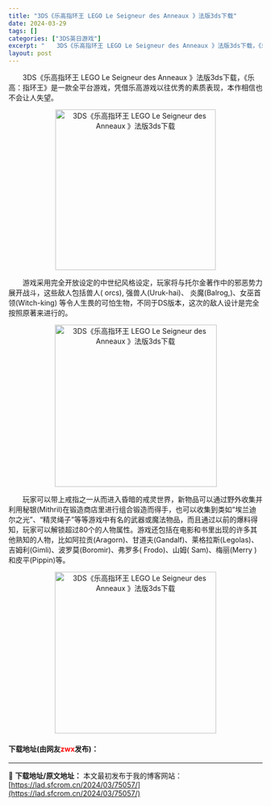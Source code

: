 ```yaml
---
title: "3DS《乐高指环王 LEGO Le Seigneur des Anneaux 》法版3ds下载"
date: 2024-03-29
tags: []
categories: ["3DS英日游戏"]
excerpt: "　　3DS《乐高指环王 LEGO Le Seigneur des Anneaux 》法版3ds下载，《乐高：指环王》是一款全平台游戏，凭借乐高游戏以往优秀的素质表现，本作相信也不会让人失望。 　　游戏采用完全开放设定的中世纪风格设定，玩家将与托尔金著作中的邪恶势力展开战斗，这些敌人包括兽人( orc&hellip;"
layout: post
---
```


 <p>　　3DS《乐高指环王 LEGO Le Seigneur des Anneaux 》法版3ds下载，《乐高：指环王》是一款全平台游戏，凭借乐高游戏以往优秀的素质表现，本作相信也不会让人失望。</p> <p align="center"><img align="" border="0" src="https://lad.sfcrom.cn/wp-content/uploads/2024/03/20240329_66062607310da.png" width="318" alt="3DS《乐高指环王 LEGO Le Seigneur des Anneaux 》法版3ds下载" /></p> <p>　　游戏采用完全开放设定的中世纪风格设定，玩家将与托尔金著作中的邪恶势力展开战斗，这些敌人包括兽人( orcs), 强兽人(Uruk-hai)、 炎魔(Balrog,)、女巫首领(Witch-king) 等令人生畏的可怕生物，不同于DS版本，这次的敌人设计是完全按照原著来进行的。</p> <p align="center"><img align="" border="0" src="https://lad.sfcrom.cn/wp-content/uploads/2024/03/20240329_660626080d2aa.png" width="321" alt="3DS《乐高指环王 LEGO Le Seigneur des Anneaux 》法版3ds下载" /></p> <p>　　玩家可以带上戒指之一从而进入昏暗的戒灵世界，新物品可以通过野外收集并利用秘银(Mithril)在锻造商店里进行组合锻造而得手，也可以收集到类如&ldquo;埃兰迪尔之光&rdquo;、&ldquo;精灵绳子&rdquo;等等游戏中有名的武器或魔法物品，而且通过以前的爆料得知，玩家可以解锁超过80个的人物属性。游戏还包括在电影和书里出现的许多其他熟知的人物，比如阿拉贡(Aragorn)、甘道夫(Gandalf)、莱格拉斯(Legolas)、吉姆利(Gimli)、波罗莫(Boromir)、弗罗多( Frodo)、山姆( Sam)、梅丽(Merry )和皮平(Pippin)等。</p> <p align="center"><img align="" border="0" src="https://lad.sfcrom.cn/wp-content/uploads/2024/03/20240329_6606260912c43.png" width="320" alt="3DS《乐高指环王 LEGO Le Seigneur des Anneaux 》法版3ds下载" /></p> <p><h4>下载地址(由网友<font color="red">zwx</font>发布)：</h4></p> 

---
📖 **下载地址/原文地址：** 本文最初发布于我的博客网站：[https://lad.sfcrom.cn/2024/03/75057/](https://lad.sfcrom.cn/2024/03/75057/)
